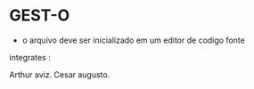 
# GEST-O



- o arquivo deve ser inicializado em um editor de codigo fonte







integrates :

Arthur aviz.
Cesar augusto.






